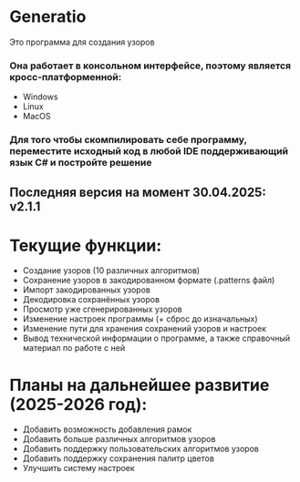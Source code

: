 # Generatio
Это программа для создания узоров

### Она работает в консольном интерфейсе, поэтому является кросс-платформенной:
- Windows
- Linux
- MacOS

### Для того чтобы скомпилировать себе программу, переместите исходный код в любой IDE поддерживающий язык C# и постройте решение

## Последняя версия на момент 30.04.2025:   v2.1.1

# Текущие функции:
- Создание узоров (10 различных алгоритмов)
- Сохранение узоров в закодированном формате (.patterns файл)
- Импорт закодированных узоров
- Декодировка сохранённых узоров
- Просмотр уже сгенерированных узоров
- Изменение настроек программы (+ сброс до изначальных)
- Изменение пути для хранения сохранений узоров и настроек
- Вывод технической информации о программе, а также справочный материал по работе с ней

# Планы на дальнейшее развитие (2025-2026 год):
- Добавить возможность добавления рамок
- Добавить больше различных алгоритмов узоров
- Добавить поддержку пользовательских алгоритмов узоров
- Добавить поддержку сохранения палитр цветов
- Улучшить систему настроек
